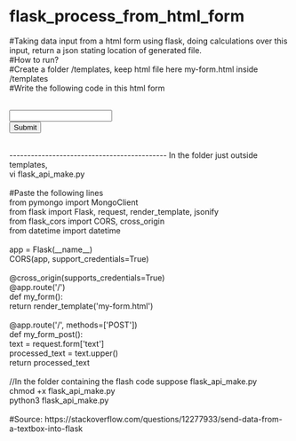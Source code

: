 # flask_process_from_html_form
#Taking data input from a html form using flask, doing calculations over this input, return a json stating location of generated file.
</br>
#How to run?</br>
#Create a folder /templates, keep html file here my-form.html inside /templates</br>
#Write the following code in this html form </br>
<form method="POST"> </br>
    <input name="text"> </br>
    <input type="submit"> </br>
</form> </br>
--------------------------------------------
In the folder just outside templates, </br>
vi flask_api_make.py </br>
 </br>
#Paste the following lines </br>
from pymongo import MongoClient </br>
from flask import Flask, request, render_template, jsonify </br>
from flask_cors import CORS, cross_origin </br>
from datetime import datetime </br>
 </br>
app = Flask(__name__) </br>
CORS(app, support_credentials=True) </br>
 </br>
@cross_origin(supports_credentials=True) </br>
@app.route('/') </br>
def my_form(): </br>
    return render_template('my-form.html') </br>
 </br>
@app.route('/', methods=['POST']) </br>
def my_form_post(): </br>
    text = request.form['text'] </br>
    processed_text = text.upper() </br>
    return processed_text </br>
 </br>
//In the folder containing the flash code suppose flask_api_make.py </br>
chmod +x flask_api_make.py </br>
python3 flask_api_make.py </br>
 </br>
#Source: https://stackoverflow.com/questions/12277933/send-data-from-a-textbox-into-flask  </br>
 </br>
